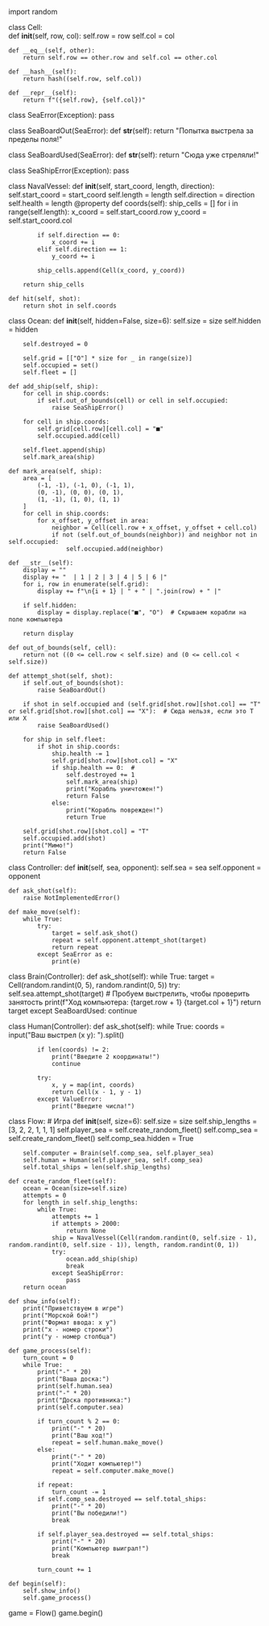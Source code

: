 import random

class Cell:  
    def __init__(self, row, col):
        self.row = row
        self.col = col

    def __eq__(self, other):
        return self.row == other.row and self.col == other.col

    def __hash__(self):
        return hash((self.row, self.col))

    def __repr__(self):
        return f"({self.row}, {self.col})"


class SeaError(Exception):
    pass


class SeaBoardOut(SeaError):
    def __str__(self):
        return "Попытка выстрела за пределы поля!"


class SeaBoardUsed(SeaError):
    def __str__(self):
        return "Сюда уже стреляли!"


class SeaShipError(Exception):
    pass


class NavalVessel:
    def __init__(self, start_coord, length, direction):
        self.start_coord = start_coord
        self.length = length
        self.direction = direction
        self.health = length
    @property
    def coords(self):
        ship_cells = []
        for i in range(self.length):
            x_coord = self.start_coord.row
            y_coord = self.start_coord.col

            if self.direction == 0:
                x_coord += i
            elif self.direction == 1:
                y_coord += i

            ship_cells.append(Cell(x_coord, y_coord))

        return ship_cells

    def hit(self, shot):
        return shot in self.coords


class Ocean:
    def __init__(self, hidden=False, size=6):
        self.size = size
        self.hidden = hidden

        self.destroyed = 0

        self.grid = [["O"] * size for _ in range(size)]
        self.occupied = set()
        self.fleet = []

    def add_ship(self, ship):
        for cell in ship.coords:
            if self.out_of_bounds(cell) or cell in self.occupied:
                raise SeaShipError()

        for cell in ship.coords:
            self.grid[cell.row][cell.col] = "■"
            self.occupied.add(cell)

        self.fleet.append(ship)
        self.mark_area(ship)

    def mark_area(self, ship):
        area = [
            (-1, -1), (-1, 0), (-1, 1),
            (0, -1), (0, 0), (0, 1),
            (1, -1), (1, 0), (1, 1)
        ]
        for cell in ship.coords:
            for x_offset, y_offset in area:
                neighbor = Cell(cell.row + x_offset, y_offset + cell.col)
                if not (self.out_of_bounds(neighbor)) and neighbor not in self.occupied:
                    self.occupied.add(neighbor)

    def __str__(self):
        display = ""
        display += "  | 1 | 2 | 3 | 4 | 5 | 6 |"
        for i, row in enumerate(self.grid):
            display += f"\n{i + 1} | " + " | ".join(row) + " |"

        if self.hidden:
            display = display.replace("■", "O")  # Скрываем корабли на поле компьютера

        return display

    def out_of_bounds(self, cell):
        return not ((0 <= cell.row < self.size) and (0 <= cell.col < self.size))

    def attempt_shot(self, shot):
        if self.out_of_bounds(shot):
            raise SeaBoardOut()

        if shot in self.occupied and (self.grid[shot.row][shot.col] == "T" or self.grid[shot.row][shot.col] == "X"):  # Сюда нельзя, если это T или X
            raise SeaBoardUsed()

        for ship in self.fleet:
            if shot in ship.coords:
                ship.health -= 1
                self.grid[shot.row][shot.col] = "X"
                if ship.health == 0:  #
                    self.destroyed += 1
                    self.mark_area(ship)
                    print("Корабль уничтожен!")
                    return False
                else:
                    print("Корабль поврежден!")
                    return True

        self.grid[shot.row][shot.col] = "T"
        self.occupied.add(shot)
        print("Мимо!")
        return False

class Controller:
    def __init__(self, sea, opponent):
        self.sea = sea
        self.opponent = opponent

    def ask_shot(self):
        raise NotImplementedError()

    def make_move(self):
        while True:
            try:
                target = self.ask_shot()
                repeat = self.opponent.attempt_shot(target)
                return repeat
            except SeaError as e:
                print(e)

class Brain(Controller):
    def ask_shot(self):
        while True:
            target = Cell(random.randint(0, 5), random.randint(0, 5))
            try:
                self.sea.attempt_shot(target) # Пробуем выстрелить, чтобы проверить занятость
                print(f"Ход компьютера: {target.row + 1} {target.col + 1}")
                return target
            except SeaBoardUsed:
                continue

class Human(Controller):
    def ask_shot(self):
        while True:
            coords = input("Ваш выстрел (x y): ").split()

            if len(coords) != 2:
                print("Введите 2 координаты!")
                continue

            try:
                x, y = map(int, coords)
                return Cell(x - 1, y - 1)
            except ValueError:
                print("Введите числа!")

class Flow:  # Игра
    def __init__(self, size=6):
        self.size = size
        self.ship_lengths = [3, 2, 2, 1, 1, 1]
        self.player_sea = self.create_random_fleet()
        self.comp_sea = self.create_random_fleet()
        self.comp_sea.hidden = True

        self.computer = Brain(self.comp_sea, self.player_sea)
        self.human = Human(self.player_sea, self.comp_sea)
        self.total_ships = len(self.ship_lengths)

    def create_random_fleet(self):
        ocean = Ocean(size=self.size)
        attempts = 0
        for length in self.ship_lengths:
            while True:
                attempts += 1
                if attempts > 2000:
                    return None
                ship = NavalVessel(Cell(random.randint(0, self.size - 1), random.randint(0, self.size - 1)), length, random.randint(0, 1))
                try:
                    ocean.add_ship(ship)
                    break
                except SeaShipError:
                    pass
        return ocean

    def show_info(self):
        print("Приветствуем в игре")
        print("Морской бой!")
        print("Формат ввода: x y")
        print("x - номер строки")
        print("y - номер столбца")

    def game_process(self):
        turn_count = 0
        while True:
            print("-" * 20)
            print("Ваша доска:")
            print(self.human.sea)
            print("-" * 20)
            print("Доска противника:")
            print(self.computer.sea)

            if turn_count % 2 == 0:
                print("-" * 20)
                print("Ваш ход!")
                repeat = self.human.make_move()
            else:
                print("-" * 20)
                print("Ходит компьютер!")
                repeat = self.computer.make_move()

            if repeat:
                turn_count -= 1
            if self.comp_sea.destroyed == self.total_ships:
                print("-" * 20)
                print("Вы победили!")
                break

            if self.player_sea.destroyed == self.total_ships:
                print("-" * 20)
                print("Компьютер выиграл!")
                break

            turn_count += 1

    def begin(self):
        self.show_info()
        self.game_process()


game = Flow()
game.begin()
